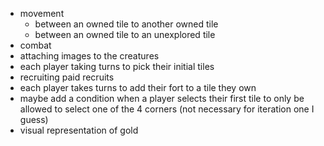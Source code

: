 - movement
	- between an owned tile to another owned tile
	- between an owned tile to an unexplored tile
- combat
- attaching images to the creatures
- each player taking turns to pick their initial tiles
- recruiting paid recruits
- each player takes turns to add their fort to a tile they own
- maybe add a condition when a player selects their first tile to only be allowed to select one of the 4 corners (not necessary for iteration one I guess)
- visual representation of gold